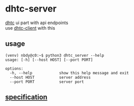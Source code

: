 # dhtc-server

[dhtc](https://github.com/nbdy/dhtc) ui part with api endpoints<br>
use [dhtc-client](https://github.com/nbdy/dhtc-client) with this

## usage

```shell
(venv) nbdy@c0:~$ python3 dhtc_server --help
usage: [-h] [--host HOST] [--port PORT]

options:
  -h, --help            show this help message and exit
  --host HOST           server address
  --port PORT           server port
```

## [specification](dhtc_server.md)
